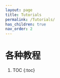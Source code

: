 ```yaml
---
layout: page
title: Tutorials
permalink: /Tutorials/
has_children: true
nav_order: 2
---
```


# 各种教程

1. TOC
{:toc}
